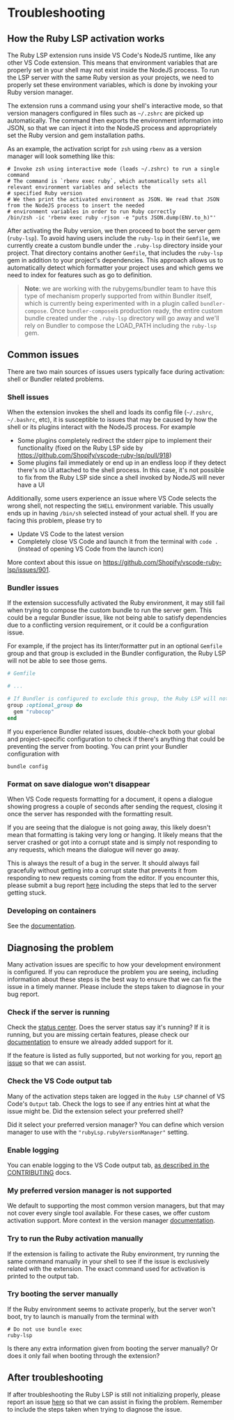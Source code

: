# Troubleshooting

## How the Ruby LSP activation works

The Ruby LSP extension runs inside VS Code's NodeJS runtime, like any other VS Code extension. This means that
environment variables that are properly set in your shell may not exist inside the NodeJS process. To run the LSP server
with the same Ruby version as your projects, we need to properly set these environment variables, which is done by
invoking your Ruby version manager.

The extension runs a command using your shell's interactive mode, so that version managers configured in files such as
`~/.zshrc` are picked up automatically. The command then exports the environment information into JSON, so that we can
inject it into the NodeJS process and appropriately set the Ruby version and gem installation paths.

As an example, the activation script for `zsh` using `rbenv` as a version manager will look something like this:

```shell
# Invoke zsh using interactive mode (loads ~/.zshrc) to run a single command
# The command is `rbenv exec ruby`, which automatically sets all relevant environment variables and selects the
# specified Ruby version
# We then print the activated environment as JSON. We read that JSON from the NodeJS process to insert the needed
# environment variables in order to run Ruby correctly
/bin/zsh -ic 'rbenv exec ruby -rjson -e "puts JSON.dump(ENV.to_h)"'
```

After activating the Ruby version, we then proceed to boot the server gem (`ruby-lsp`). To avoid having users include
the `ruby-lsp` in their `Gemfile`, we currently create a custom bundle under the `.ruby-lsp` directory inside your
project. That directory contains another `Gemfile`, that includes the `ruby-lsp` gem in addition to your project's
dependencies. This approach allows us to automatically detect which formatter your project uses and which gems we need
to index for features such as go to definition.

> **Note**: we are working with the rubygems/bundler team to have this type of mechanism properly supported from within
> Bundler itself, which is currently being experimented with in a plugin called `bundler-compose`. Once
> `bundler-compose`is production ready, the entire custom bundle created under the `.ruby-lsp` directory will go away
> and we'll rely on Bundler to compose the LOAD_PATH including the `ruby-lsp` gem.

## Common issues

There are two main sources of issues users typically face during activation: shell or Bundler related problems.

### Shell issues

When the extension invokes the shell and loads its config file (`~/.zshrc`, `~/.bashrc`, etc), it is susceptible to
issues that may be caused by how the shell or its plugins interact with the NodeJS process. For example

- Some plugins completely redirect the stderr pipe to implement their functionality (fixed on the Ruby LSP side by
  https://github.com/Shopify/vscode-ruby-lsp/pull/918)
- Some plugins fail immediately or end up in an endless loop if they detect there's no UI attached to the shell process.
  In this case, it's not possible to fix from the Ruby LSP side since a shell invoked by NodeJS will never have a UI

Additionally, some users experience an issue where VS Code selects the wrong shell, not respecting the `SHELL`
environment variable. This usually ends up in having `/bin/sh` selected instead of your actual shell. If you are facing
this problem, please try to

- Update VS Code to the latest version
- Completely close VS Code and launch it from the terminal with `code .` (instead of opening VS Code from the launch
  icon)

More context about this issue on https://github.com/Shopify/vscode-ruby-lsp/issues/901.

### Bundler issues

If the extension successfully activated the Ruby environment, it may still fail when trying to compose the custom bundle
to run the server gem. This could be a regular Bundler issue, like not being able to satisfy dependencies due to a
conflicting version requirement, or it could be a configuration issue.

For example, if the project has its linter/formatter put in an optional `Gemfile` group and that group is excluded in
the Bundler configuration, the Ruby LSP will not be able to see those gems.

```ruby
# Gemfile

# ...

# If Bundler is configured to exclude this group, the Ruby LSP will not be able to find `rubocop`
group :optional_group do
  gem "rubocop"
end
```

If you experience Bundler related issues, double-check both your global and project-specific configuration to check if
there's anything that could be preventing the server from booting. You can print your Bundler configuration with

```shell
bundle config
```

### Format on save dialogue won't disappear

When VS Code requests formatting for a document, it opens a dialogue showing progress a couple of seconds after sending
the request, closing it once the server has responded with the formatting result.

If you are seeing that the dialogue is not going away, this likely doesn't mean that formatting is taking very long or
hanging. It likely means that the server crashed or got into a corrupt state and is simply not responding to any
requests, which means the dialogue will never go away.

This is always the result of a bug in the server. It should always fail gracefully without getting into a corrupt state
that prevents it from responding to new requests coming from the editor. If you encounter this, please submit a bug
report [here](https://github.com/Shopify/ruby-lsp/issues/new?labels=bug&template=bug_template.yml) including the
steps that led to the server getting stuck.

### Developing on containers

See the [documentation](README.md#developing-on-containers).

## Diagnosing the problem

Many activation issues are specific to how your development environment is configured. If you can reproduce the problem
you are seeing, including information about these steps is the best way to ensure that we can fix the issue in a timely
manner. Please include the steps taken to diagnose in your bug report.

### Check if the server is running

Check the [status center](https://github.com/Shopify/ruby-lsp/blob/main/extras/ruby_lsp_status_center.png).
Does the server status say it's running? If it is running, but you are missing certain features, please check our
[documentation](https://shopify.github.io/ruby-lsp/RubyLsp/Requests.html) to ensure we already added support for it.

If the feature is listed as fully supported, but not working for you, report [an
issue](https://github.com/Shopify/ruby-lsp/issues/new?labels=bug&projects=&template=bug_template.yml) so that we can
assist.

### Check the VS Code output tab

Many of the activation steps taken are logged in the `Ruby LSP` channel of VS Code's `Output` tab. Check the logs to see
if any entries hint at what the issue might be. Did the extension select your preferred shell?

Did it select your preferred version manager? You can define which version manager to use with the
`"rubyLsp.rubyVersionManager"` setting.

### Enable logging

You can enable logging to the VS Code output tab,
[as described in the CONTRIBUTING](CONTRIBUTING.md#tracing-lsp-requests-and-responses) docs.

### My preferred version manager is not supported

We default to supporting the most common version managers, but that may not cover every single tool available. For these
cases, we offer custom activation support. More context in the version manager
[documentation](https://github.com/Shopify/ruby-lsp/blob/main/vscode/VERSION_MANAGERS.md).

### Try to run the Ruby activation manually

If the extension is failing to activate the Ruby environment, try running the same command manually in your shell to see
if the issue is exclusively related with the extension. The exact command used for activation is printed to the output
tab.

### Try booting the server manually

If the Ruby environment seems to activate properly, but the server won't boot, try to launch is manually from the
terminal with

```shell
# Do not use bundle exec
ruby-lsp
```

Is there any extra information given from booting the server manually? Or does it only fail when booting through the
extension?

## After troubleshooting

If after troubleshooting the Ruby LSP is still not initializing properly, please report an issue
[here](https://github.com/Shopify/ruby-lsp/issues/new?labels=bug&template=bug_template.yml) so that we can assist
in fixing the problem. Remember to include the steps taken when trying to diagnose the issue.
